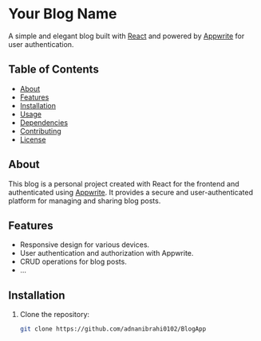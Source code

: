 # Your Blog Name

A simple and elegant blog built with [React](https://reactjs.org/) and powered by [Appwrite](https://appwrite.io/) for user authentication.

## Table of Contents

- [About](#about)
- [Features](#features)
- [Installation](#installation)
- [Usage](#usage)
- [Dependencies](#dependencies)
- [Contributing](#contributing)
- [License](#license)

## About

This blog is a personal project created with React for the frontend and authenticated using [Appwrite](https://appwrite.io/). It provides a secure and user-authenticated platform for managing and sharing blog posts.

## Features

- Responsive design for various devices.
- User authentication and authorization with Appwrite.
- CRUD operations for blog posts.
- ...

## Installation

1. Clone the repository:

   ```bash
   git clone https://github.com/adnanibrahi0102/BlogApp
